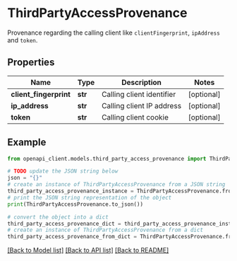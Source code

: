 # ThirdPartyAccessProvenance

Provenance regarding the calling client like `clientFingerprint`, `ipAddress` and `token`.

## Properties

Name | Type | Description | Notes
------------ | ------------- | ------------- | -------------
**client_fingerprint** | **str** | Calling client identifier | [optional] 
**ip_address** | **str** | Calling client IP address | [optional] 
**token** | **str** | Calling client cookie | [optional] 

## Example

```python
from openapi_client.models.third_party_access_provenance import ThirdPartyAccessProvenance

# TODO update the JSON string below
json = "{}"
# create an instance of ThirdPartyAccessProvenance from a JSON string
third_party_access_provenance_instance = ThirdPartyAccessProvenance.from_json(json)
# print the JSON string representation of the object
print(ThirdPartyAccessProvenance.to_json())

# convert the object into a dict
third_party_access_provenance_dict = third_party_access_provenance_instance.to_dict()
# create an instance of ThirdPartyAccessProvenance from a dict
third_party_access_provenance_from_dict = ThirdPartyAccessProvenance.from_dict(third_party_access_provenance_dict)
```
[[Back to Model list]](../README.md#documentation-for-models) [[Back to API list]](../README.md#documentation-for-api-endpoints) [[Back to README]](../README.md)


